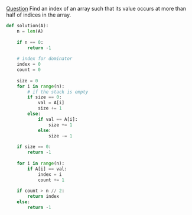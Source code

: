 [Question](https://app.codility.com/programmers/lessons/8-leader/dominator/)
Find an index of an array such that its value occurs at more than half of indices in the array.
```python
def solution(A):
    n = len(A)
    
    if n == 0:
        return -1
    
    # index for dominator   
    index = 0
    count = 0
    
    size = 0
    for i in range(n):
        # if the stack is empty
        if size == 0:
            val = A[i]
            size += 1
        else:
            if val == A[i]:
                size += 1
            else:
                size -= 1
    
    if size == 0:
        return -1
    
    for i in range(n):
        if A[i] == val:
            index = i
            count += 1
    
    if count > n // 2:
        return index
    else:
        return -1
```
